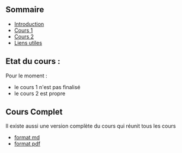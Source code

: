 ## Sommaire
- [Introduction](00_intro.md)
- [Cours 1](01_cours1.md)
- [Cours 2](02_cours2.md)
- [Liens utiles](98_liens.md)

## Etat du cours :
Pour le moment :
- le cours 1 n'est pas finalisé
- le cours 2 est propre

## Cours Complet
Il existe aussi une version complète du cours qui réunit tous les cours
- [format md](cours.md)
- [format pdf](cours.pdf)
